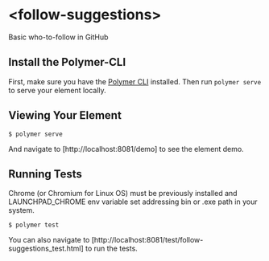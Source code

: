 # \<follow-suggestions\>

Basic who-to-follow in GitHub

## Install the Polymer-CLI

First, make sure you have the [Polymer CLI](https://www.npmjs.com/package/polymer-cli) installed. Then run `polymer serve` to serve your element locally.

## Viewing Your Element

```
$ polymer serve
```

And navigate to [http://localhost:8081/demo] to see the element demo.

## Running Tests

Chrome (or Chromium for Linux OS) must be previously installed and LAUNCHPAD_CHROME env variable set addressing bin or .exe path in your system.

```
$ polymer test
```

You can also navigate to [http://localhost:8081/test/follow-suggestions_test.html] to run the tests.
